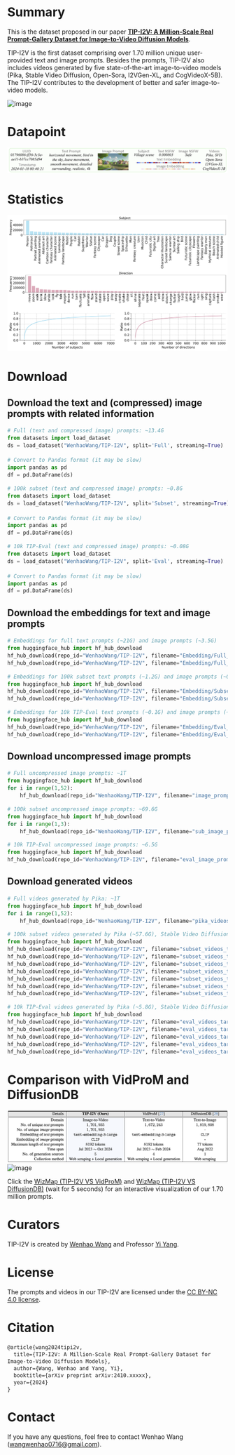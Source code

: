 # Summary
This is the dataset proposed in our paper [**TIP-I2V: A Million-Scale Real Prompt-Gallery Dataset for Image-to-Video Diffusion Models**](https://arxiv.org/abs/2411.xxxxx).

TIP-I2V is the first dataset comprising over 1.70 million unique user-provided text and image prompts. Besides the prompts, TIP-I2V also includes videos generated by five state-of-the-art image-to-video models (Pika, Stable Video Diffusion, Open-Sora, I2VGen-XL, and CogVideoX-5B). The TIP-I2V contributes to the development of better and safer image-to-video models.

![image](https://github.com/WangWenhao0716/TIP-I2V/blob/main/assets/teasor.png)
# Datapoint
![image](https://github.com/WangWenhao0716/TIP-I2V/blob/main/assets/datapoint.png)
# Statistics
![image](https://github.com/WangWenhao0716/TIP-I2V/blob/main/assets/stat.png)
# Download
## Download the text and (compressed) image prompts with related information

```python
# Full (text and compressed image) prompts: ~13.4G
from datasets import load_dataset
ds = load_dataset("WenhaoWang/TIP-I2V", split='Full', streaming=True)

# Convert to Pandas format (it may be slow)
import pandas as pd
df = pd.DataFrame(ds)
```


```python
# 100k subset (text and compressed image) prompts: ~0.8G
from datasets import load_dataset
ds = load_dataset("WenhaoWang/TIP-I2V", split='Subset', streaming=True)

# Convert to Pandas format (it may be slow)
import pandas as pd
df = pd.DataFrame(ds)
```

```python
# 10k TIP-Eval (text and compressed image) prompts: ~0.08G
from datasets import load_dataset
ds = load_dataset("WenhaoWang/TIP-I2V", split='Eval', streaming=True)

# Convert to Pandas format (it may be slow)
import pandas as pd
df = pd.DataFrame(ds)
```

## Download the embeddings for text and image prompts

```python
# Embeddings for full text prompts (~21G) and image prompts (~3.5G)
from huggingface_hub import hf_hub_download
hf_hub_download(repo_id="WenhaoWang/TIP-I2V", filename="Embedding/Full_Text_Embedding.parquet", repo_type="dataset")
hf_hub_download(repo_id="WenhaoWang/TIP-I2V", filename="Embedding/Full_Image_Embedding.parquet", repo_type="dataset")
```

```python
# Embeddings for 100k subset text prompts (~1.2G) and image prompts (~0.2G)
from huggingface_hub import hf_hub_download
hf_hub_download(repo_id="WenhaoWang/TIP-I2V", filename="Embedding/Subset_Text_Embedding.parquet", repo_type="dataset")
hf_hub_download(repo_id="WenhaoWang/TIP-I2V", filename="Embedding/Subset_Image_Embedding.parquet", repo_type="dataset")
```

```python
# Embeddings for 10k TIP-Eval text prompts (~0.1G) and image prompts (~0.02G)
from huggingface_hub import hf_hub_download
hf_hub_download(repo_id="WenhaoWang/TIP-I2V", filename="Embedding/Eval_Text_Embedding.parquet", repo_type="dataset")
hf_hub_download(repo_id="WenhaoWang/TIP-I2V", filename="Embedding/Eval_Image_Embedding.parquet", repo_type="dataset")
```

## Download uncompressed image prompts

```python
# Full uncompressed image prompts: ~1T
from huggingface_hub import hf_hub_download
for i in range(1,52):
    hf_hub_download(repo_id="WenhaoWang/TIP-I2V", filename="image_prompt_tar/image_prompt_%d.tar"%i, repo_type="dataset")
```

```python
# 100k subset uncompressed image prompts: ~69.6G
from huggingface_hub import hf_hub_download
for i in range(1,3):
    hf_hub_download(repo_id="WenhaoWang/TIP-I2V", filename="sub_image_prompt_tar/sub_image_prompt_%d.tar"%i, repo_type="dataset")
```

```python
# 10k TIP-Eval uncompressed image prompts: ~6.5G
from huggingface_hub import hf_hub_download
hf_hub_download(repo_id="WenhaoWang/TIP-I2V", filename="eval_image_prompt_tar/eval_image_prompt.tar", repo_type="dataset")
```

## Download generated videos

```python
# Full videos generated by Pika: ~1T
from huggingface_hub import hf_hub_download
for i in range(1,52):
    hf_hub_download(repo_id="WenhaoWang/TIP-I2V", filename="pika_videos_tar/pika_videos_%d.tar"%i, repo_type="dataset")
```

```python
# 100k subset videos generated by Pika (~57.6G), Stable Video Diffusion (~38.9G), Open-Sora (~47.2G), I2VGen-XL (~54.4G), and CogVideoX-5B (~36.7G)
from huggingface_hub import hf_hub_download
hf_hub_download(repo_id="WenhaoWang/TIP-I2V", filename="subset_videos_tar/pika_videos_subset_1.tar", repo_type="dataset")
hf_hub_download(repo_id="WenhaoWang/TIP-I2V", filename="subset_videos_tar/pika_videos_subset_2.tar", repo_type="dataset")
hf_hub_download(repo_id="WenhaoWang/TIP-I2V", filename="subset_videos_tar/svd_videos_subset.tar", repo_type="dataset")
hf_hub_download(repo_id="WenhaoWang/TIP-I2V", filename="subset_videos_tar/opensora_videos_subset.tar", repo_type="dataset")
hf_hub_download(repo_id="WenhaoWang/TIP-I2V", filename="subset_videos_tar/i2vgenxl_videos_subset_1.tar", repo_type="dataset")
hf_hub_download(repo_id="WenhaoWang/TIP-I2V", filename="subset_videos_tar/i2vgenxl_videos_subset_2.tar", repo_type="dataset")
hf_hub_download(repo_id="WenhaoWang/TIP-I2V", filename="subset_videos_tar/cog_videos_subset.tar", repo_type="dataset")
```

```python
# 10k TIP-Eval videos generated by Pika (~5.8G), Stable Video Diffusion (~3.9G), Open-Sora (~4.7G), I2VGen-XL (~5.4G), and CogVideoX-5B (~3.6G)
from huggingface_hub import hf_hub_download
hf_hub_download(repo_id="WenhaoWang/TIP-I2V", filename="eval_videos_tar/pika_videos_eval.tar", repo_type="dataset")
hf_hub_download(repo_id="WenhaoWang/TIP-I2V", filename="eval_videos_tar/svd_videos_eval.tar", repo_type="dataset")
hf_hub_download(repo_id="WenhaoWang/TIP-I2V", filename="eval_videos_tar/opensora_videos_eval.tar", repo_type="dataset")
hf_hub_download(repo_id="WenhaoWang/TIP-I2V", filename="eval_videos_tar/i2vgenxl_videos_eval.tar", repo_type="dataset")
hf_hub_download(repo_id="WenhaoWang/TIP-I2V", filename="eval_videos_tar/cog_videos_eval.tar", repo_type="dataset")
```

# Comparison with VidProM and DiffusionDB
![image](https://github.com/WangWenhao0716/TIP-I2V/blob/main/assets/table.png)
![image](https://github.com/WangWenhao0716/TIP-I2V/blob/main/assets/comparison.png)

Click the [WizMap (TIP-I2V VS VidProM)](https://poloclub.github.io/wizmap/?dataURL=https%3A%2F%2Fhuggingface.co%2Fdatasets%2FWenhaoWang%2FPublic%2Fresolve%2Fmain%2Fdata_tip-i2v_vidprom.ndjson&gridURL=https%3A%2F%2Fhuggingface.co%2Fdatasets%2FWenhaoWang%2FPublic%2Fresolve%2Fmain%2Fgrid_tip-i2v_vidprom.json) and [WizMap (TIP-I2V VS DiffusionDB)](https://poloclub.github.io/wizmap/?dataURL=https%3A%2F%2Fhuggingface.co%2Fdatasets%2FWenhaoWang%2FPublic%2Fresolve%2Fmain%2Fdata_tip-i2v_diffusiondb.ndjson&gridURL=https%3A%2F%2Fhuggingface.co%2Fdatasets%2FWenhaoWang%2FPublic%2Fresolve%2Fmain%2Fgrid_tip-i2v_diffusiondb.json)
(wait for 5 seconds) for an interactive visualization of our 1.70 million prompts.

# Curators
TIP-I2V is created by [Wenhao Wang](https://wangwenhao0716.github.io/) and Professor [Yi Yang](https://scholar.google.com/citations?user=RMSuNFwAAAAJ&hl=zh-CN).

# License

The prompts and videos in our TIP-I2V are licensed under the [CC BY-NC 4.0 license](https://creativecommons.org/licenses/by-nc/4.0/deed.en). 


# Citation
```
@article{wang2024tipi2v,
  title={TIP-I2V: A Million-Scale Real Prompt-Gallery Dataset for Image-to-Video Diffusion Models},
  author={Wang, Wenhao and Yang, Yi},
  booktitle={arXiv preprint arXiv:2410.xxxxx},
  year={2024}
}
```

# Contact

If you have any questions, feel free to contact Wenhao Wang (wangwenhao0716@gmail.com).
